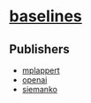 # [baselines](https://pypi.org/project/baselines)



## Publishers
- [mplappert](https://pypi.org/user/mplappert)
- [openai](https://pypi.org/user/openai)
- [siemanko](https://pypi.org/user/siemanko)


